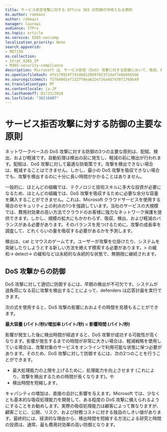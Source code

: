 ```yaml
---
title: サービス拒否攻撃に対する Office 365 の防御の中核となる原則
ms.author: robmazz
author: robmazz
manager: laurawi
audience: ITPro
ms.topic: article
ms.service: O365-seccomp
localization_priority: None
search.appverid:
- MET150
ms.collection:
- Strat_O365_IP
- M365-security-compliance
description: Microsoft は、サービス拒否 (DoS) 攻撃に対する防御において、吸収、検出、軽減の中心となる原則を活用する方法について説明します。
ms.openlocfilehash: dfe179924f7414b0120697023f3daf7e6b6661b6
ms.sourcegitcommit: f57b4001ef1327f0ea622e716a4d7d78f1769b49
ms.translationtype: MT
ms.contentlocale: ja-JP
ms.lasthandoff: 02/23/2019
ms.locfileid: "30216007"
---
```

# <a name="core-principles-of-defense-against-denial-of-service-attacks"></a>サービス拒否攻撃に対する防御の主要な原則

ネットワークベースの DoS 攻撃に対する防御の3つの主要な原則は、配賦、検出、および軽減です。自動処理は検出の前に発生し、軽減の前に検出が行われます。配賦は、DoS 攻撃に対して最適な防衛策です。攻撃を検出できない場合は、軽減することはできません。しかし、最小の DoS 攻撃を吸収できない場合でも、攻撃を検出するのに十分に長い時間がかかることはありません。

一般的に、ほとんどの組織では、テクノロジと技術スキルに多大な投資が必要になるため、ほとんどの組織では、DoS 攻撃を吸収するために必要な余分な容量を購入することができません。これは、Microsoft クラウドサービスを使用する場合のセキュリティ上の利点の1つを強調しています。当社のサービスの大規模では、費用対効果の高い方法でクラウドのお客様に強力なネットワーク保護を提供できます。しかし、規模の拡大にもかかわらず、吸収、検出、および軽減のバランスがある必要があります。そのバランスを見つけるために、攻撃の成長率を調査して、どれくらいの量を吸収する必要があるかを予測します。

検出は、cat とマウスのゲームです。ユーザーが攻撃を仕掛けたり、システムを突破したりしようとする新しい方法を絶えず模索する必要があります。> の緩和-> detect-> の緩和などは永続的な永続的な状態で、無期限に継続されます。

## <a name="defending-against-dos-attacks"></a>DoS 攻撃からの防御

DoS 攻撃に対して適切に防御するには、早期の検出が不可欠です。システムが過負荷になる前に攻撃を検出することによって、defenders は応答計画を実行できます。

次の式を使用すると、DoS 攻撃の影響におおよその時間を見積もることができます。

   **最大容量 (バイト/秒)/増加率 (バイト/秒) = 影響時間 (バイト/秒)**

影響が発生した後に検出時間が経過すると、DoS 攻撃が成功する可能性が高くなります。影響が発生するまでの時間が非常に大きい場合は、軽減戦略を使用している場合は、攻撃対象のサービスをオンラインで利用可能な状態に保つ必要があります。そのため、DoS 攻撃に対して防御するには、次の2つのことを行うことができます。
- 最大処理能力の上限を上げるために、処理能力を向上させます (これにより、攻撃を検出するための時間が長くなります)。や
- 検出時間を短縮します。

キャパシティの増加は、直接の会計に影響を与えます。Microsoft では、少なくとも基本的な吸収処理能力を開発して、ある程度の DoS 攻撃に備えられるようにすることをお勧めします。実際の吸収処理能力は顧客によって異なりますが、顧客ごとに、公開、リスク、および財務コストに対する独自のしきい値があります。最終的には、経済的な理由から、検出時間を短縮する方法による研究と時間の投資は、通常、最も費用対効果の高い防御となります。
